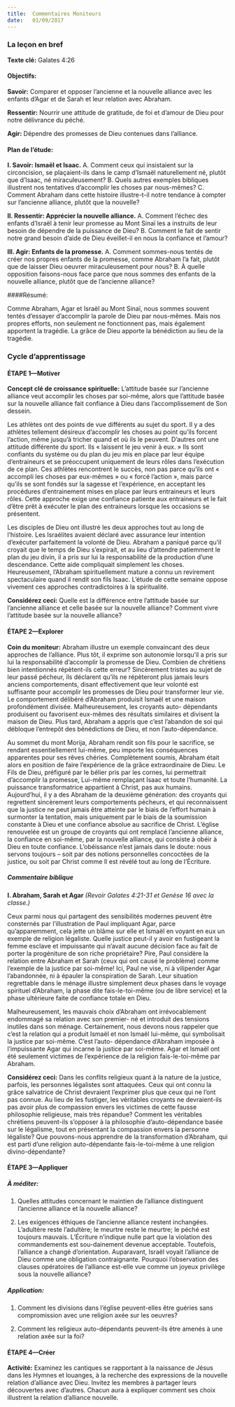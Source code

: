 ```yaml
---
title:  Commentaires Moniteurs
date:   01/09/2017
---
```


### La leçon en bref

**Texte clé:** Galates 4:26

#### Objectifs:

**Savoir:** Comparer et opposer l’ancienne et la nouvelle alliance avec les enfants d’Agar et de Sarah et leur  relation avec Abraham.

**Ressentir:** Nourrir une attitude de gratitude, de foi et d’amour de Dieu pour notre délivrance du péché. 

**Agir:** Dépendre des promesses de Dieu contenues dans l’alliance.

#### Plan de l’étude:

**I. Savoir: Ismaël et Isaac.**
A. Comment ceux qui insistaient sur la circoncision, se plaçaient-ils dans le camp d’Ismaël naturellement né,  plutôt que d’Isaac, né miraculeusement?
B. Quels autres exemples bibliques illustrent nos tentatives d’accomplir les choses par nous-mêmes?
C. Comment Abraham dans cette histoire illustre-t-il notre tendance à compter sur l’ancienne alliance, plutôt  que la nouvelle? 

**II. Ressentir: Apprécier la nouvelle alliance.**
A. Comment l’échec des enfants d’Israël à tenir leur promesse au Mont Sinaï les a instruits de leur besoin de  dépendre de la puissance de Dieu? 
B. Comment le fait de sentir notre grand besoin d’aide de Dieu éveillet-il en nous la confiance et l’amour?

**III. Agir: Enfants de la promesse.**
A. Comment sommes-nous tentés de créer nos propres enfants de la promesse, comme Abraham l’a fait, plutôt  que de laisser Dieu oeuvrer miraculeusement pour nous?
B. À quelle opposition faisons-nous face parce que nous sommes des enfants de la nouvelle alliance, plutôt  que de l’ancienne alliance? 

####Résumé: 

Comme Abraham, Agar et Israël au Mont Sinaï, nous sommes souvent tentés d’essayer d’accomplir la parole de  Dieu par nous-mêmes. Mais nos propres efforts, non seulement ne fonctionnent pas, mais également apportent  la tragédie. La grâce de Dieu apporte la bénédiction au lieu de la tragédie. 

### Cycle d’apprentissage

#### ÉTAPE 1—Motiver

**Concept clé de croissance spirituelle:** L’attitude basée sur l’ancienne alliance veut accomplir les choses par  soi-même, alors que l’attitude basée sur la nouvelle alliance fait confiance à Dieu dans l’accomplissement de  Son dessein. 

Les athlètes ont des points de vue différents au sujet du sport. Il y a des athlètes tellement désireux  d’accomplir les choses au point qu’ils forcent l’action, même jusqu’à tricher quand et où ils le peuvent. D’autres  ont une attitude différente du sport. Ils « laissent le jeu venir à eux. » Ils sont confiants du système ou du plan  du jeu mis en place par leur équipe d’entraineurs et se préoccupent uniquement de leurs rôles dans l’exécution  de ce plan. Ces athlètes rencontrent le succès, non pas parce qu’ils ont « accompli les choses par eux-mêmes »  ou « forcé l’action », mais parce qu’ils se sont fondés sur la sagesse et l’expérience, en acceptant les procédures  d’entrainement mises en place par leurs entraineurs et leurs rôles. Cette approche exige une confiance patiente  aux entraineurs et le fait d’être prêt à exécuter le plan des entraineurs lorsque les occasions se présentent. 

Les disciples de Dieu ont illustré les deux approches tout au long de l’histoire. Les Israélites avaient déclaré  avec assurance leur intention d’exécuter parfaitement la volonté de Dieu. Abraham a paniqué parce qu’il croyait  que le temps de Dieu s’expirait, et au lieu d’attendre patiemment le plan du jeu divin, il a pris sur lui la  responsabilité de la production d’une descendance. Cette aide compliquait simplement les choses.  Heureusement, l’Abraham spirituellement mature a connu un revirement spectaculaire quand il rendit son fils  Isaac. L’étude de cette semaine oppose vivement ces approches contradictoires à la spiritualité. 

**Considérez ceci:** Quelle est la différence entre l’attitude basée sur l’ancienne alliance et celle basée sur la  nouvelle alliance? Comment vivre l’attitude basée sur la nouvelle alliance? 

#### ÉTAPE 2—Explorer

**Coin du moniteur:** Abraham illustre un exemple convaincant des deux approches de l’alliance. Plus tôt, il  exprime son autonomie lorsqu’il a pris sur lui la responsabilité d’accomplir la promesse de Dieu. Combien de  chrétiens bien intentionnés répètent-ils cette erreur? Sincèrement tristes au sujet de leur passé pécheur, ils  déclarent qu’ils ne répèteront plus jamais leurs anciens comportements, disant effectivement que leur volonté  est suffisante pour accomplir les promesses de Dieu pour transformer leur vie. Le comportement délibéré  d’Abraham produisit Ismaël et une maison profondément divisée. Malheureusement, les croyants auto- dépendants produisent ou favorisent eux-mêmes des résultats similaires et divisent la maison de Dieu. Plus  tard, Abraham a appris que c’est l’abandon de soi qui débloque l’entrepôt des bénédictions de Dieu, et non  l’auto-dépendance. 

Au sommet du mont Morija, Abraham rendit son fils pour le sacrifice, se rendant essentiellement lui-même, peu  importe les conséquences apparentes pour ses rêves chéries. Complètement soumis, Abraham était alors en  position de faire l’expérience de la grâce extraordinaire de Dieu. Le Fils de Dieu, préfiguré par le bélier pris par  les cornes, lui permettrait d’accomplir la promesse, Lui-même remplaçant Isaac et toute l’humanité. La  puissance transformatrice appartient à Christ, pas aux humains. Aujourd’hui, il y a des Abraham de la deuxième  génération: des croyants qui regrettent sincèrement leurs comportements pécheurs, et qui reconnaissent que la  justice ne peut jamais être atteinte par le biais de l’effort humain à surmonter la tentation, mais uniquement  par le biais de la soumission constante à Dieu et une confiance absolue au sacrifice de Christ. L’église  renouvelée est un groupe de croyants qui ont remplacé l’ancienne alliance, la confiance en soi-même, par la  nouvelle alliance, qui consiste à obéir à Dieu en toute confiance. L’obéissance n’est jamais dans le doute: nous  servons toujours – soit par des notions personnelles concoctées de la justice, ou soit par Christ comme Il est  révélé tout au long de l’Écriture.

##### Commentaire biblique

**I. Abraham, Sarah et Agar**
*(Revoir Galates 4:21-31 et Genèse 16 avec la classe.)*

Ceux parmi nous qui partagent des sensibilités modernes peuvent être consternés par l’illustration de Paul  impliquant Agar, parce qu’apparemment, cela jette un blâme sur elle et Ismaël en voyant en eux un exemple de  religion légaliste. Quelle justice peut-il y avoir en fustigeant la femme esclave et impuissante qui n’avait  aucune décision face au fait de porter la progéniture de son riche propriétaire? Pire, Paul considère la relation  entre Abraham et Sarah (ceux qui ont causé le problème) comme l’exemple de la justice par soi-même! Ici, Paul  ne vise, ni à vilipender Agar l’abandonnée, ni à épauler la conspiration de Sarah. Leur situation regrettable dans  le ménage illustre simplement deux phases dans le voyage spirituel d’Abraham, la phase dite fais-le-toi-même  (ou de libre service) et la phase ultérieure faite de confiance totale en Dieu.

Malheureusement, les mauvais choix d’Abraham ont irrévocablement endommagé sa relation avec son premier- né et introduit des tensions inutiles dans son ménage. Certainement, nous devons nous rappeler que c’est la  relation qui a produit Ismaël et non Ismaël lui-même, qui symbolisait la justice par soi-même. C’est l’auto- dépendance d’Abraham imposée à l’impuissante Agar qui incarne la justice par soi-même. Agar et Ismaël ont  été seulement victimes de l’expérience de la religion fais-le-toi-même par Abraham. 

**Considérez ceci:** Dans les conflits religieux quant à la nature de la justice, parfois, les personnes légalistes  sont attaquées. Ceux qui ont connu la grâce salvatrice de Christ devraient l’exprimer plus que ceux qui ne l’ont  pas connue. Au lieu de les fustiger, les véritables croyants ne devraient-ils pas avoir plus de compassion envers  les victimes de cette fausse philosophie religieuse, mais très répandue? Comment les véritables chrétiens  peuvent-ils s’opposer à la philosophie d’auto-dépendance basée sur le légalisme, tout en présentant la  compassion envers la personne légaliste? Que pouvons-nous apprendre de la transformation d’Abraham, qui est  parti d’une religion auto-dépendante fais-le-toi-même à une religion divino-dépendante? 

#### ÉTAPE 3—Appliquer

##### À méditer:
1. Quelles attitudes concernant le maintien de l’alliance distinguent l’ancienne alliance et la nouvelle alliance? 

2. Les exigences éthiques de l’ancienne alliance restent inchangées. L’adultère reste l’adultère; le meurtre reste  le meurtre; le péché est toujours mauvais. L’Écriture n’indique nulle part que la violation des commandements  est sou-dainement devenue acceptable. Toutefois, l’alliance a changé d’orientation. Auparavant, Israël voyait  l’alliance de Dieu comme une obligation contraignante. Pourquoi l’observation des clauses opératoires de  l’alliance est-elle vue comme un joyeux privilège sous la nouvelle alliance? 

##### Application:

1. Comment les divisions dans l’église peuvent-elles être guéries sans compromission avec une religion axée  sur les oeuvres?

2. Comment les religieux auto-dépendants peuvent-ils être amenés à une relation axée sur la foi?

#### ÉTAPE 4—Créer

**Activité:** Examinez les cantiques se rapportant à la naissance de Jésus dans les Hymnes et louanges, à la  recherche des expressions de la nouvelle relation d’alliance avec Dieu. Invitez les membres à partager leurs  découvertes avec d’autres. Chacun aura à expliquer comment ses choix illustrent la relation d’alliance nouvelle.  
